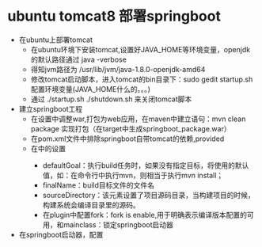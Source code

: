 # ubuntu tomcat8 部署springboot
- 在ubuntu上部署tomcat
  - 在ubuntu环境下安装tomcat,设置好JAVA_HOME等环境变量，openjdk的默认路径通过 java -verbose
  - 得知jvm路径为 /usr/lib/jvm/java-1.8.0-openjdk-amd64 
  - 修改tomcat启动脚本，进入tomcat的bin目录下：sudo gedit startup.sh 配置环境变量(JAVA_HOME什么的。。。)
  - 通过 ./startup.sh ./shutdown.sh 来关闭tomcat脚本
- 建立springboot工程
  - 在设置中调整<package>war</package>,打包为web应用，在maven中建立语句：mvn clean package 实现打包（在target中生成springboot_package.war）
  - 在pom.xml文件中排除springboot自带tomcat的依赖,<scope>provided</scope>
  - 在<build>中的设置
    - defaultGoal：执行build任务时，如果没有指定目标，将使用的默认值，如：在命令行中执行mvn，则相当于执行mvn install；
    - finalName：build目标文件的文件名
    - sourceDirectory：该元素设置了项目源码目录，当构建项目的时候，构建系统会编译目录里的源码。
    - 在plugin中配置fork：fork is enable,用于明确表示编译版本配置的可用，和mainclass：锁定springboot启动器
- 在springboot启动器，配置
